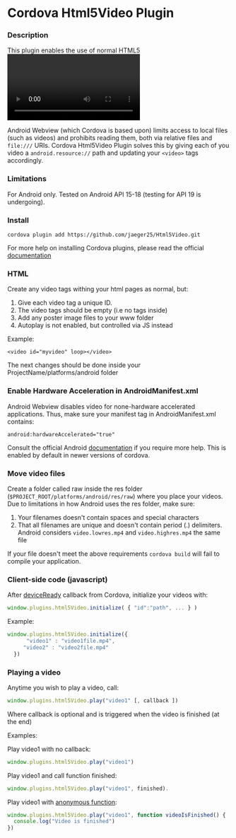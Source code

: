 # Cordova Html5Video Plugin #

### Description ###

This plugin enables the use of normal HTML5 <video> tags for local video - otherwise not functional in Cordova for Android. If you are looking to simply play videos in full screen started by JS, try the [VideoPlayer plugin for Phonegap](https://github.com/macdonst/VideoPlayer)

Android Webview (which Cordova is based upon) limits access to local files (such as videos) and prohibits reading them, both via relative files and `file:///` URIs. Cordova Html5Video Plugin solves this by giving each of you video a `android.resource://` path and updating your `<video>` tags accordingly.

### Limitations ###
For Android only. Tested on Android API 15-18 (testing for API 19 is undergoing).

### Install ###

 ``cordova plugin add https://github.com/jaeger25/Html5Video.git ``

For more help on installing Cordova plugins, please read the official [documentation](http://docs.phonegap.com/en/edge/guide_cli_index.md.html#The%20Command-Line%20Interface_add_plugin_features)

### HTML ###

Create any video tags withing your html pages as normal, but: 

1. Give each video tag a unique ID. 
2. The video tags should be empty (i.e no <source> tags inside)
3. Add any poster image files to your www folder
4. Autoplay is not enabled, but controlled via JS instead

Example:

``<video id="myvideo" loop></video>``

The next changes should be done inside your ProjectName/platforms/android folder

### Enable Hardware Acceleration in AndroidManifest.xml ###

Android Webview disables video for none-hardware accelerated applications. Thus, make sure your manifest tag in AndroidManifest.xml contains:

``android:hardwareAccelerated="true"``

Consult the official Android [documentation](http://developer.android.com/guide/topics/graphics/hardware-accel.html) if you require more help. This is enabled by default in newer versions of cordova.


### Move video files ###

Create a folder called raw inside the res folder (`$PROJECT_ROOT/platforms/android/res/raw`) where you place your videos. Due to limitations in how Android uses the res folder, make sure:

1. Your filenames doesn't contain spaces and special characters
2. That all filenames are unique and doesn't contain period (.) delimiters. Android considers `video.lowres.mp4` and `video.highres.mp4` the same file

If your file doesn't meet the above requirements `cordova build` will fail to compile your application.

### Client-side code (javascript) ###

After [deviceReady](http://docs.phonegap.com/en/edge/cordova_events_events.md.html#deviceready) callback from Cordova, initialize your videos with:

```javascript
window.plugins.html5Video.initialize( { "id":"path", ... } ) 
```

Example:

```javascript
window.plugins.html5Video.initialize({
      "video1" : "video1file.mp4", 
     "video2" : "video2file.mp4"
  })
```

### Playing a video ###
Anytime you wish to play a video, call:

```javascript
window.plugins.html5Video.play("video1" [, callback ])
```

Where callback is optional and is triggered when the video is finished (at the end)

Examples:

Play video1 with no callback:

```javascript
window.plugins.html5Video.play("video1")
```

Play video1 and call function finished:

```javascript
window.plugins.html5Video.play("video1", finished).
```

Play video1 with [anonymous function](http://kangax.github.io/nfe/#names-in-debuggers):

```javascript
window.plugins.html5Video.play("video1", function videoIsFinished() {
  console.log("Video is finished")
})
```
